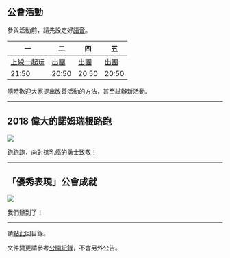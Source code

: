 ## 公會活動

參與活動前，請先設定好[語音](https://badbadweather.github.io/voicechat.html)。

| 一 | 二 | 四 | 五 |
| --- | --- | --- | --- |
| [上線一起玩](https://badbadweather.github.io/mon.html) | [出團](https://badbadweather.github.io/raid.html) | [出團](https://badbadweather.github.io/raid.html) | [出團](https://badbadweather.github.io/raid.html) |
| 21:50 | 20:50 | 20:50 | 20:50 |

隨時歡迎大家提出改善活動的方法，甚至試辦新活動。

---

## 2018 偉大的諾姆瑞根路跑

![](https://badbadweather.github.com/greatgnomereganrun.jpg)

跑跑跑，向對抗乳癌的勇士致敬！

---

## 「優秀表現」公會成就

![](https://badbadweather.github.com/stayclassy.jpg)

我們辦到了！

--- 

請[點此](https://badbadweather.github.io/)回目錄。

文件變更請參考[公開紀錄](https://github.com/badbadweather/badbadweather.github.io/commits/master/activities.md)，不會另外公告。
